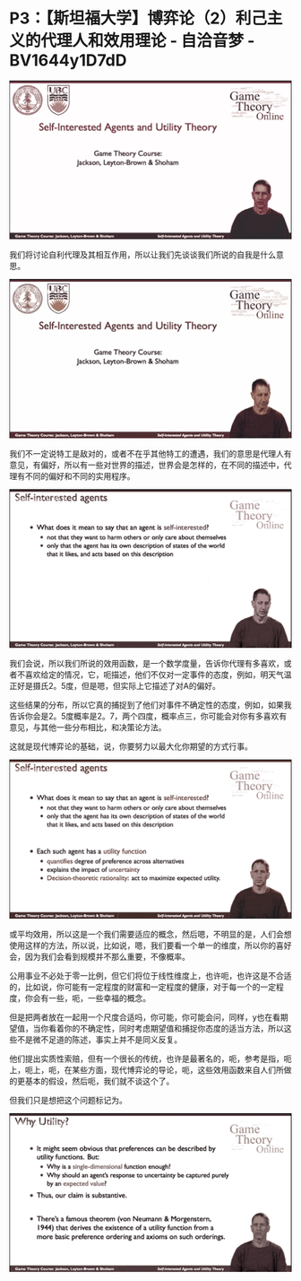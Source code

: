 # P3：【斯坦福大学】博弈论（2）利己主义的代理人和效用理论 - 自洽音梦 - BV1644y1D7dD

![](img/f181ba78c4a441d61a4b1f7bdfa447a5_0.png)

我们将讨论自利代理及其相互作用，所以让我们先谈谈我们所说的自我是什么意思。

![](img/f181ba78c4a441d61a4b1f7bdfa447a5_2.png)

我们不一定说特工是敌对的，或者不在乎其他特工的遭遇，我们的意思是代理人有意见，有偏好，所以有一些对世界的描述，世界会是怎样的，在不同的描述中，代理有不同的偏好和不同的实用程序。



![](img/f181ba78c4a441d61a4b1f7bdfa447a5_4.png)

我们会说，所以我们所说的效用函数，是一个数学度量，告诉你代理有多喜欢，或者不喜欢给定的情况，它，呃描述，他们不仅对一定事件的态度，例如，明天气温正好是摄氏2。5度，但是嗯，但实际上它描述了对A的偏好。

这些结果的分布，所以它真的捕捉到了他们对事件不确定性的态度，例如，如果我告诉你会是2。5度概率是2。7，两个四度，概率点三，你可能会对你有多喜欢有意见，与其他一些分布相比，和决策论方法。

这就是现代博弈论的基础，说，你要努力以最大化你期望的方式行事。

![](img/f181ba78c4a441d61a4b1f7bdfa447a5_6.png)

或平均效用，所以这是一个我们需要适应的概念，然后嗯，不明显的是，人们会想使用这样的方法，所以说，比如说，嗯，我们要看一个单一的维度，所以你的喜好会，因为我们会看到规模并不那么重要，不像概率。

公用事业不必处于零一比例，但它们将位于线性维度上，也许呃，也许这是不合适的，比如说，你可能有一定程度的财富和一定程度的健康，对于每一个的一定程度，你会有一些，呃，一些幸福的概念。

但是把两者放在一起用一个尺度合适吗，你可能，你可能会问，同样，y也在看期望值，当你看着你的不确定性，同时考虑期望值和捕捉你态度的适当方法，所以这些不是微不足道的陈述，事实上并不是同义反复。

他们提出实质性索赔，但有一个很长的传统，也许是最著名的，呃，参考是指，呃上，呃上，呃，在某些方面，现代博弈论的导论，呃，这些效用函数来自人们所做的更基本的假设，然后呃，我们就不谈这个了。

但我们只是想把这个问题标记为。

![](img/f181ba78c4a441d61a4b1f7bdfa447a5_8.png)